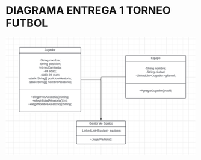 <!DOCTYPE html>
<html lang="en">
<head>
    <meta charset="UTF-8">
    <meta name="viewport" content="width=device-width, initial-scale=1.0">
</head>
<body>
    <h1>DIAGRAMA ENTREGA 1 TORNEO FUTBOL</h1>
    <img src="Diagrama.png" alt="">
</body>
</html>
